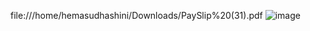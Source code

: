 file:///home/hemasudhashini/Downloads/PaySlip%20(31).pdf
![image](https://github.com/sudhahema/pdfDownloader/assets/138487739/35742c52-bfc3-4412-a699-c3916a7b4d09)

